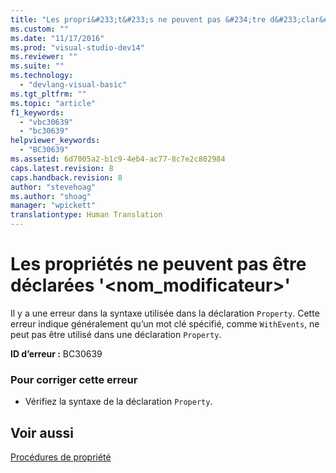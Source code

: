 ```yaml
---
title: "Les propri&#233;t&#233;s ne peuvent pas &#234;tre d&#233;clar&#233;es &#39;&lt;nom_modificateur&gt;&#39; | Microsoft Docs"
ms.custom: ""
ms.date: "11/17/2016"
ms.prod: "visual-studio-dev14"
ms.reviewer: ""
ms.suite: ""
ms.technology: 
  - "devlang-visual-basic"
ms.tgt_pltfrm: ""
ms.topic: "article"
f1_keywords: 
  - "vbc30639"
  - "bc30639"
helpviewer_keywords: 
  - "BC30639"
ms.assetid: 6d7005a2-b1c9-4eb4-ac77-8c7e2c802984
caps.latest.revision: 8
caps.handback.revision: 8
author: "stevehoag"
ms.author: "shoag"
manager: "wpickett"
translationtype: Human Translation
---
```

# Les propri&#233;t&#233;s ne peuvent pas &#234;tre d&#233;clar&#233;es &#39;&lt;nom_modificateur&gt;&#39;
Il y a une erreur dans la syntaxe utilisée dans la déclaration `Property`. Cette erreur indique généralement qu’un mot clé spécifié, comme `WithEvents`, ne peut pas être utilisé dans une déclaration `Property`.  
  
 **ID d’erreur :** BC30639  
  
### Pour corriger cette erreur  
  
-   Vérifiez la syntaxe de la déclaration `Property`.  
  
## Voir aussi  
 [Procédures de propriété](../../visual-basic/programming-guide/language-features/procedures/property-procedures.md)